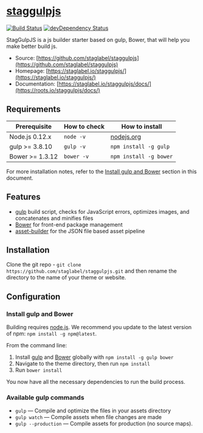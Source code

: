 # [staggulpjs](https://www.staglabel.be)
[![Build Status](https://travis-ci.org/staglabel/staggulpjs.svg)](https://travis-ci.org/staglabel/staggulpjs)
[![devDependency Status](https://david-dm.org/staglabel/staggulpjs)](https://david-dm.org/staglabel/staggulpjs#info=devDependencies)

StagGulpJS is a js builder starter based on gulp, Bower, that will help you make better build js.

* Source: [https://github.com/staglabel/staggulpjs](https://github.com/staglabel/staggulpjs)
* Homepage: [https://staglabel.io/staggulpjs/](https://staglabel.io/staggulpjs/)
* Documentation: [https://staglabel.io/staggulpjs/docs/](https://roots.io/staggulpjs/docs/)


## Requirements

| Prerequisite    | How to check | How to install
| --------------- | ------------ | ------------- |
| Node.js 0.12.x  | `node -v`    | [nodejs.org](http://nodejs.org/) |
| gulp >= 3.8.10  | `gulp -v`    | `npm install -g gulp` |
| Bower >= 1.3.12 | `bower -v`   | `npm install -g bower` |

For more installation notes, refer to the [Install gulp and Bower](#install-gulp-and-bower) section in this document.

## Features

* [gulp](http://gulpjs.com/) build script, checks for JavaScript errors, optimizes images, and concatenates and minifies files
* [Bower](http://bower.io/) for front-end package management
* [asset-builder](https://github.com/austinpray/asset-builder) for the JSON file based asset pipeline


## Installation

Clone the git repo - `git clone https://github.com/staglabel/staggulpjs.git` and then rename the directory to the name of your theme or website.



## Configuration


### Install gulp and Bower

Building requires [node.js](http://nodejs.org/download/). We recommend you update to the latest version of npm: `npm install -g npm@latest`.

From the command line:

1. Install [gulp](http://gulpjs.com) and [Bower](http://bower.io/) globally with `npm install -g gulp bower`
2. Navigate to the theme directory, then run `npm install`
3. Run `bower install`

You now have all the necessary dependencies to run the build process.

### Available gulp commands

* `gulp` — Compile and optimize the files in your assets directory
* `gulp watch` — Compile assets when file changes are made
* `gulp --production` — Compile assets for production (no source maps).


